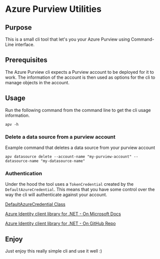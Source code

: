 # Azure Purview Utilities

## Purpose

This is a small cli tool that let's you your Azure Purview using Command-Line interface.

## Prerequisites

The Azure Purview cli expects a Purview account to be deployed for it to work. The information of the account is then used as options for the cli to manage objects in the account.

## Usage

Run the following command from the command line to get the cli usage information.

`apv -h`

### Delete a data source from a purview account

Example command that deletes a data source from your purview account

`apv datasource delete --account-name "my-purview-account" --datasource-name "my-datasource-name"`

### Authentication

Under the hood the tool uses a `TokenCredential` created by the `DefaultAzureCredential`. This means that you have some control over the way the cli will authenticate against your account.

[DefaultAzureCredential Class](https://docs.microsoft.com/en-us/dotnet/api/azure.identity.defaultazurecredential)

[Azure Identity client library for .NET - On Microsoft Docs](https://docs.microsoft.com/en-us/dotnet/api/overview/azure/identity-readme)

[Azure Identity client library for .NET - On GitHub Repo](https://github.com/Azure/azure-sdk-for-net/blob/main/sdk/identity/Azure.Identity/README.md)

## Enjoy

Just enjoy this really simple cli and use it well :)
